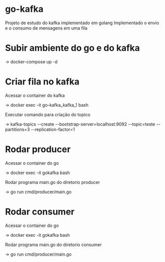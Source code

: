 # go-kafka
Projeto de estudo do kafka implementado em golang
Implementado o envio e o consumo de mensagens em uma fila

# Subir ambiente do go e do kafka
-> docker-compose up -d

# Criar fila no kafka 
Acessar o container do kafka

-> docker exec -it go-kafka_kafka_1 bash

Executar comando para criação do topico

-> kafka-topics --create --bootstrap-server=localhost:9092 --topic=teste --partitions=3 --replication-factor=1

# Rodar producer
Acessar o container do go

-> docker exec -it gokafka bash

Rodar programa main.go do diretorio producer

-> go run cmd/producer/main.go

# Rodar consumer
Acessar o container do go

-> docker exec -it gokafka bash

Rodar programa main.go do diretorio consumer

-> go run cmd/producer/main.go

